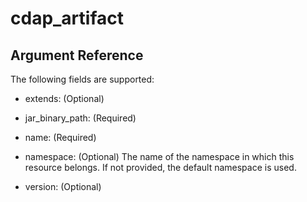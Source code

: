 # cdap_artifact

## Argument Reference

The following fields are supported:

* extends:
  (Optional)
  

* jar_binary_path:
  (Required)
  

* name:
  (Required)
  

* namespace:
  (Optional)
  The name of the namespace in which this resource belongs. If not provided, the default namespace is used.

* version:
  (Optional)
  

